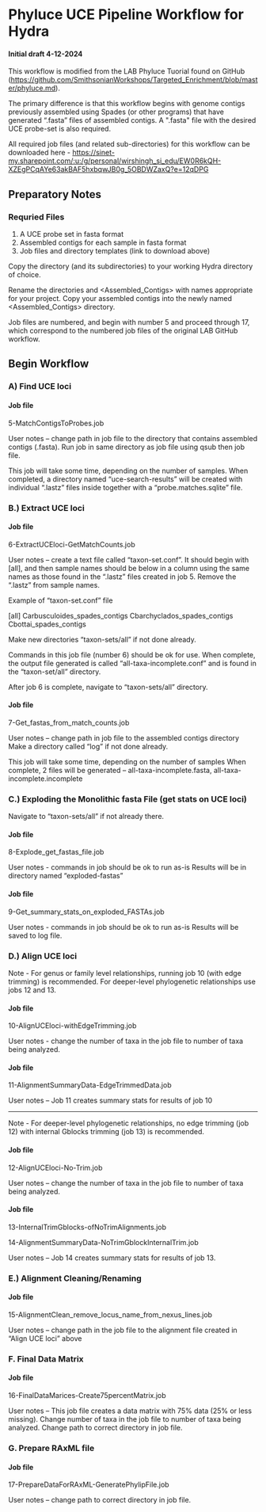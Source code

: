 # Phyluce UCE Pipeline Workflow for Hydra
#### Initial draft 4-12-2024
 
This workflow is modified from the LAB Phyluce Tuorial found on GitHub (https://github.com/SmithsonianWorkshops/Targeted_Enrichment/blob/master/phyluce.md).
 
The primary difference is that this workflow begins with genome contigs previously assembled using Spades (or other programs) that have generated “.fasta” files of assembled contigs. A ".fasta" file with the desired UCE probe-set is also required.
 
All required job files (and related sub-directories) for this workflow can be downloaded here - https://sinet-my.sharepoint.com/:u:/g/personal/wirshingh_si_edu/EW0R6kQH-XZEgPCqAYe63akBAF5hxbqwJB0g_5OBDWZaxQ?e=12qDPG
 
## Preparatory Notes
 
### Requried Files
1. 	A UCE probe set in fasta format
2. 	Assembled contigs for each sample in fasta format
3. 	Job files and directory templates (link to download above)
 
Copy the directory (and its subdirectories) <project> to your working Hydra directory of choice.
 
Rename the directories <project> and <Assembled_Contigs> with names appropriate for your project. Copy your assembled contigs into the newly named <Assembled_Contigs> directory.
 
Job files are numbered, and begin with number 5 and proceed through 17, which correspond to the numbered job files of the original LAB GitHub workflow.
 
 
## Begin Workflow
 
### A) Find UCE loci
 
#### Job file
5-MatchContigsToProbes.job
 
User notes – change path in job file to the directory that contains assembled contigs (.fasta). Run job in same directory as job file using qsub then job file.
 
This job will take some time, depending on the number of samples. When completed, a directory named “uce-search-results” will be created with individual “.lastz” files inside together with a “probe.matches.sqlite” file.
 
 


### B.) Extract UCE loci
 
#### Job file
6-ExtractUCEloci-GetMatchCounts.job
 
User notes – create a text file called “taxon-set.conf”. It should begin with [all], and then sample names should be below in a column using the same names as those found in the “.lastz” files created in job 5. Remove the “.lastz” from sample names.
 
Example of “taxon-set.conf” file
 
[all]
Carbusculoides_spades_contigs
Cbarchyclados_spades_contigs
Cbottai_spades_contigs
 
Make new directories “taxon-sets/all” if not done already.
 
Commands in this job file (number 6) should be ok for use. When complete, the output file generated is called “all-taxa-incomplete.conf” and is found in the “taxon-set/all” directory.
 
After job 6 is complete, navigate to “taxon-sets/all” directory.
 
 
#### Job file
7-Get_fastas_from_match_counts.job
 
User notes – change path in job file to the assembled contigs directory
Make a directory called “log” if not done already.
 
This job will take some time, depending on the number of samples When complete, 2 files will be generated – all-taxa-incomplete.fasta, all-taxa-incomplete.incomplete
 
 
 
### C.) Exploding the Monolithic fasta File (get stats on UCE loci)
 
Navigate to “taxon-sets/all” if not already there.
 
#### Job file
8-Explode_get_fastas_file.job
 
User notes - commands in job should be ok to run as-is
Results will be in directory named “exploded-fastas”
 
#### Job file
9-Get_summary_stats_on_exploded_FASTAs.job
 
User notes - commands in job should be ok to run as-is
Results will be saved to log file.
 
 
### D.) Align UCE loci
 
Note - For genus or family level relationships, running job 10 (with edge trimming) is recommended. For deeper-level phylogenetic relationships use jobs 12 and 13.
 
#### Job file
10-AlignUCEloci-withEdgeTrimming.job
 
User notes - change the number of taxa in the job file to number of taxa being analyzed.
 
#### Job file
11-AlignmentSummaryData-EdgeTrimmedData.job
 
User notes – Job 11 creates summary stats for results of job 10
 
 ---------
 
Note - For deeper-level phylogenetic relationships, no edge trimming (job 12) with internal Gblocks trimming (job 13) is recommended.
 
#### Job file
12-AlignUCEloci-No-Trim.job
 
User notes – change the number of taxa in the job file to number of taxa being analyzed.
 
#### Job file
13-InternalTrimGblocks-ofNoTrimAlignments.job
 
14-AlignmentSummaryData-NoTrimGblockInternalTrim.job
 
User notes – Job 14 creates summary stats for results of job 13.
 

### E.) Alignment Cleaning/Renaming
 
#### Job file
15-AlignmentClean_remove_locus_name_from_nexus_lines.job
 
User notes – change path in the job file to the alignment file created in “Align UCE loci” above
 
### F. Final Data Matrix
 
#### Job file
16-FinalDataMarices-Create75percentMatrix.job
 
User notes – This job file creates a data matrix with 75% data (25% or less missing). Change number of taxa in the job file to number of taxa being analyzed. Change path to correct directory in job file.
 
### G. Prepare RAxML file
 
#### Job file
17-PrepareDataForRAxML-GeneratePhylipFile.job
 
User notes – change path to correct directory in job file.
 
 

